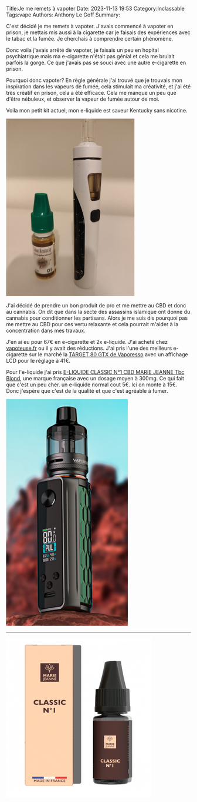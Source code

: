 Title:Je me remets à vapoter
Date: 2023-11-13 19:53
Category:Inclassable
Tags:vape
Authors: Anthony Le Goff
Summary:

C'est décidé je me remets à vapoter. J'avais commencé à vapoter en prison, je mettais mis aussi à la cigarette car je faisais des expériences avec le tabac et la fumée. Je cherchais à comprendre certain phénomène.

Donc voila j'avais arrêté de vapoter, je faisais un peu en hopital psychiatrique mais ma e-cigarette n'était pas génial et cela me brulait parfois la gorge. Ce que j'avais pas se souci avec une autre e-cigarette en prison. 

Pourquoi donc vapoter? En règle générale j'ai trouvé que je trouvais mon inspiration dans les vapeurs de fumée, cela stimulait ma créativité, et j'ai été très créatif en prison, cela a été efficace. Cela me manque un peu que d'être nébuleux, et observer la vapeur de fumée autour de moi.

Voila mon petit kit actuel, mon e-liquide est saveur Kentucky sans nicotine.

![kit cig](images/e-cig.jpg)

J'ai décidé de prendre un bon produit de pro et me mettre au CBD et donc au cannabis. On dit que dans la secte des assassins islamique ont donne du cannabis pour conditionner les partisans. Alors je me suis dis pourquoi pas me mettre au CBD pour ces vertu relaxante et cela pourrait m'aider à la concentration dans mes travaux. 

J'en ai eu pour 67€ en e-cigarette et 2x e-liquide. J'ai acheté chez [vapoteuse.fr](https://www.vapoteuse.fr/) ou il y avait des réductions. J'ai pris l'une des meilleurs e-cigarette sur le marché la [TARGET 80 GTX de Vaporesso](https://www.vaporesso.com/fr/vape-kits/target-80) avec un affichage LCD pour le réglage à 41€.

Pour l'e-liquide j'ai pris [E-LIQUIDE CLASSIC N°1 CBD MARIE JEANNE Tbc Blond](https://mariejeanne-cbd.com/fr/e-liquides-cbd/19-96-e-liquide-classic-n1.html#/dosage,300mg-30mg-ml), une marque française avec un dosage moyen à 300mg. Ce qui fait que c'est un peu cher. un e-liquide normal cout 5€. Ici on monte à 15€. Donc j'espère que c'est de la qualité et que c'est agréable à fumer.

![target 80](images/target80.png)

---

![cbd](images/mariejeanne.png)
